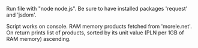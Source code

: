 Run file with "node node.js".
Be sure to have installed packages 'request' and 'jsdom'.

Script works on console.
RAM memory products fetched from 'morele.net'.
On return prints list of products, sorted by its unit value (PLN per 1GB of RAM memory) ascending.
